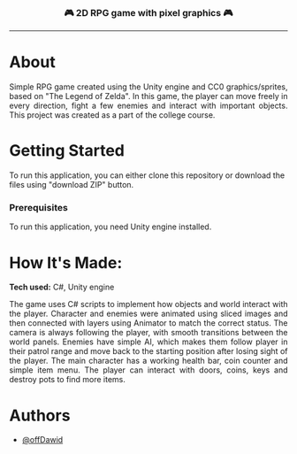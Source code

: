 <h3 align="center">🎮 2D RPG game with pixel graphics 🎮</h3>

---

# About
<p align="justify">
Simple RPG game created using the Unity engine and CC0 graphics/sprites, based on "The Legend of Zelda". In this game, the player can move freely in every direction, fight a few enemies and interact with important objects. This project was created as a part of the college course.
</p>

# Getting Started
To run this application, you can either clone this repository or download the files using "download ZIP" button.

### Prerequisites
To run this application, you need Unity engine installed.

# How It's Made:
**Tech used:** C#, Unity engine
<p align="justify">
The game uses C# scripts to implement how objects and world interact with the player. Character and enemies were animated using sliced images and then connected with layers using Animator to match the correct status. The camera is always following the player, with smooth transitions between the world panels. Enemies have simple AI, which makes them follow player in their patrol range and move back to the starting position after losing sight of the player. The main character has a working health bar, coin counter and simple item menu. The player can interact with doors, coins, keys and destroy pots to find more items.
</p>

# Authors
- [@offDawid](https://github.com/offDawid)
